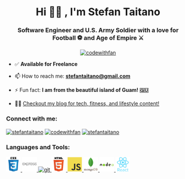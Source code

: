 <h1 align="center">Hi 🤙🏽 , I'm Stefan Taitano</h1>
<h3 align="center">Software Engineer and U.S. Army Soldier with a love for Football ⚽️ and Age of Empire ⚔️</h3>

<p align="center"> <a target"_blank" href="https://twitter.com/codewithfan" target="blank"><img src="https://img.shields.io/twitter/follow/codewithfan?logo=twitter&style=for-the-badge" alt="codewithfan" /></a> </p>

- ✅ **Available for Freelance**

- 📫 How to reach me: **stefantaitano@gmail.com**

- ⚡ Fun fact: **I am from the beautiful island of Guam! 🇬🇺**

- ✍🏽 <a target="_blank" href="https://stefantaitano.hashnode.dev/">Checkout my blog for tech, fitness, and lifestyle content!</a>

<h3 align="left">Connect with me:</h3>
<p align="left">
<a href="https://dev.to/stefantaitano" target="_blank"><img align="center" src="https://raw.githubusercontent.com/rahuldkjain/github-profile-readme-generator/master/src/images/icons/Social/devto.svg" alt="stefantaitano" height="30" width="40" /></a>
<a href="https://twitter.com/codewithfan" target="_blank"><img align="center" src="https://raw.githubusercontent.com/rahuldkjain/github-profile-readme-generator/master/src/images/icons/Social/twitter.svg" alt="codewithfan" height="30" width="40" /></a>
<a href="https://linkedin.com/in/stefantaitano" target="_blank"><img align="center" src="https://raw.githubusercontent.com/rahuldkjain/github-profile-readme-generator/master/src/images/icons/Social/linked-in-alt.svg" alt="stefantaitano" height="30" width="40" /></a>
</p>

<h3 align="left">Languages and Tools:</h3>
<p align="left"> <a href="https://www.w3schools.com/css/" target="_blank" rel="noreferrer"> <img src="https://raw.githubusercontent.com/devicons/devicon/master/icons/css3/css3-original-wordmark.svg" alt="css3" width="40" height="40"/> </a> <a href="https://expressjs.com" target="_blank" rel="noreferrer"> <img src="https://raw.githubusercontent.com/devicons/devicon/master/icons/express/express-original-wordmark.svg" alt="express" width="40" height="40"/> </a> <a href="https://git-scm.com/" target="_blank" rel="noreferrer"> <img src="https://www.vectorlogo.zone/logos/git-scm/git-scm-icon.svg" alt="git" width="40" height="40"/> </a> <a href="https://www.w3.org/html/" target="_blank" rel="noreferrer"> <img src="https://raw.githubusercontent.com/devicons/devicon/master/icons/html5/html5-original-wordmark.svg" alt="html5" width="40" height="40"/> </a> <a href="https://developer.mozilla.org/en-US/docs/Web/JavaScript" target="_blank" rel="noreferrer"> <img src="https://raw.githubusercontent.com/devicons/devicon/master/icons/javascript/javascript-original.svg" alt="javascript" width="40" height="40"/> </a> <a href="https://www.mongodb.com/" target="_blank" rel="noreferrer"> <img src="https://raw.githubusercontent.com/devicons/devicon/master/icons/mongodb/mongodb-original-wordmark.svg" alt="mongodb" width="40" height="40"/> </a> <a href="https://nodejs.org" target="_blank" rel="noreferrer"> <img src="https://raw.githubusercontent.com/devicons/devicon/master/icons/nodejs/nodejs-original-wordmark.svg" alt="nodejs" width="40" height="40"/> </a> <a href="https://reactjs.org/" target="_blank" rel="noreferrer"> <img src="https://raw.githubusercontent.com/devicons/devicon/master/icons/react/react-original-wordmark.svg" alt="react" width="40" height="40"/> </a> </p>
